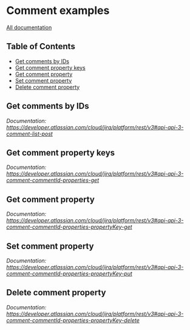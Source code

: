 # Comment examples

[All documentation](https://developer.atlassian.com/cloud/jira/platform/rest/v3#api-group-Comment)

## Table of Contents

- [Get comments by IDs](#get-comments-by-ids)
- [Get comment property keys](#get-comment-property-keys)
- [Get comment property](#get-comment-property)
- [Set comment property](#set-comment-property)
- [Delete comment property](#delete-comment-property)

## Get comments by IDs
_Documentation: https://developer.atlassian.com/cloud/jira/platform/rest/v3#api-api-3-comment-list-post_

## Get comment property keys
_Documentation: https://developer.atlassian.com/cloud/jira/platform/rest/v3#api-api-3-comment-commentId-properties-get_

## Get comment property
_Documentation: https://developer.atlassian.com/cloud/jira/platform/rest/v3#api-api-3-comment-commentId-properties-propertyKey-get_

## Set comment property
_Documentation: https://developer.atlassian.com/cloud/jira/platform/rest/v3#api-api-3-comment-commentId-properties-propertyKey-put_

## Delete comment property
_Documentation: https://developer.atlassian.com/cloud/jira/platform/rest/v3#api-api-3-comment-commentId-properties-propertyKey-delete_

